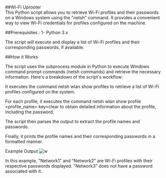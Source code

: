 ##Wi-Fi Uprooter  
This Python script allows you to retrieve Wi-Fi profiles and their passwords on a Windows system using the  "netsh"  command. It provides a convenient way to view Wi-Fi credentials for profiles configured on the machine.

##Prerequisites :
1- Python 3.x

The script will execute and display a list of Wi-Fi profiles and their corresponding passwords, if available.

##How it Works

The script uses the subprocess module in Python to execute Windows command prompt commands (netsh commands) and retrieve the necessary information. Here's a breakdown of the script's workflow:

It executes the command netsh wlan show profiles to retrieve a list of Wi-Fi profiles configured on the system.

For each profile, it executes the command netsh wlan show profile <profile_name> key=clear to obtain detailed information about the profile, including the password.

The script then parses the output to extract the profile names and passwords.

Finally, it prints the profile names and their corresponding passwords in a formatted manner.

Example Output
![w](https://github.com/Shunnn0/Wifi_Uprooter/assets/109821533/aec87d14-3a4d-4ff4-b45a-5e351fe50b20)

In this example, "Network1" and "Network2" are Wi-Fi profiles with their respective passwords displayed. "Network3" does not have a password associated with it.
